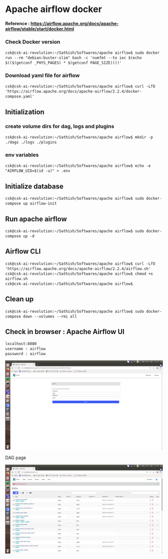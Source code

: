 # Apache airflow docker
#### Reference : https://airflow.apache.org/docs/apache-airflow/stable/start/docker.html

### Check Docker version

    csk@csk-ai-revolution:~/Sathish/Softwares/apache airflow$ sudo docker run --rm "debian:buster-slim" bash -c 'numfmt --to iec $(echo $(($(getconf _PHYS_PAGES) * $(getconf PAGE_SIZE))))'

### Download yaml file for airflow
    csk@csk-ai-revolution:~/Sathish/Softwares/apache airflow$ curl -LfO 'https://airflow.apache.org/docs/apache-airflow/2.2.4/docker-compose.yaml'

## Initialization
### create volume dirs for dag, logs and plugins
    csk@csk-ai-revolution:~/Sathish/Softwares/apache airflow$ mkdir -p ./dags ./logs ./plugins
### env variables
    csk@csk-ai-revolution:~/Sathish/Softwares/apache airflow$ echo -e "AIRFLOW_UID=$(id -u)" > .env

## Initialize database
    csk@csk-ai-revolution:~/Sathish/Softwares/apache airflow$ sudo docker-compose up airflow-init

## Run apache airflow
    csk@csk-ai-revolution:~/Sathish/Softwares/apache airflow$ sudo docker-compose up -d

## Airflow CLI
    csk@csk-ai-revolution:~/Sathish/Softwares/apache airflow$ curl -LfO 'https://airflow.apache.org/docs/apache-airflow/2.2.4/airflow.sh'
    csk@csk-ai-revolution:~/Sathish/Softwares/apache airflow$ chmod +x airflow.sh
    csk@csk-ai-revolution:~/Sathish/Softwares/apache airflow$ 

## Clean up
    csk@csk-ai-revolution:~/Sathish/Softwares/apache airflow$ sudo docker-compose down --volumes --rmi all

## Check in browser : Apache Airflow UI

    localhost:8080
    username : airflow
    password : airflow
    
![alt text](images/airflow.png)

DAG page

![alt text](images/airflow_2.png)